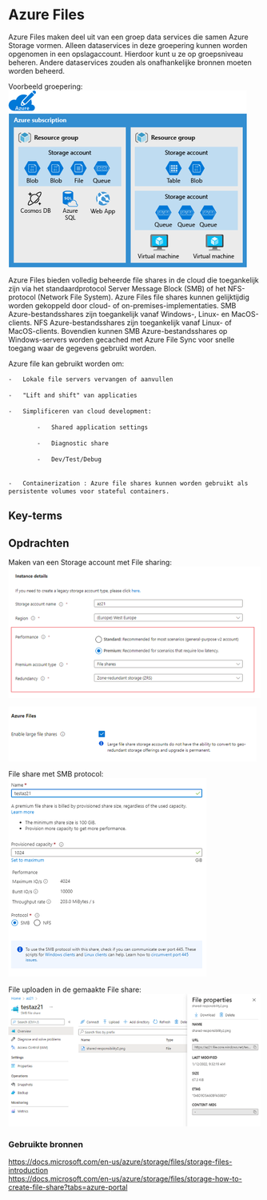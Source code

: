 # Azure Files
Azure Files maken deel uit van een groep data services die samen Azure Storage vormen. Alleen dataservices in deze groepering kunnen worden opgenomen in een opslagaccount. Hierdoor kunt u ze op groepsniveau beheren. Andere dataservices zouden als onafhankelijke bronnen moeten worden beheerd.
  
Voorbeeld groepering:  
![Example](../00_includes/az-21.0.png)

Azure Files bieden volledig beheerde file shares in de cloud die toegankelijk zijn via het standaardprotocol Server Message Block (SMB) of het NFS-protocol (Network File System). Azure Files file shares kunnen gelijktijdig worden gekoppeld door cloud- of on-premises-implementaties. SMB Azure-bestandsshares zijn toegankelijk vanaf Windows-, Linux- en MacOS-clients. NFS Azure-bestandsshares zijn toegankelijk vanaf Linux- of MacOS-clients. Bovendien kunnen SMB Azure-bestandsshares op Windows-servers worden gecached met Azure File Sync voor snelle toegang waar de gegevens gebruikt worden.

Azure file kan gebruikt worden om:

    -   Lokale file servers vervangen of aanvullen

    -   "Lift and shift" van applicaties

    -   Simplificeren van cloud development:

            -   Shared application settings

            -   Diagnostic share

            -   Dev/Test/Debug


    -   Containerization : Azure file shares kunnen worden gebruikt als persistente volumes voor stateful containers. 


## Key-terms

## Opdrachten

Maken van een Storage account met File sharing:  
![File Share](../00_includes/az-21.1.png)  

![Large Files setting](../00_includes/az-21.2.png)  

File share met SMB protocol:  
![File Share](../00_includes/az-21.3.png)  

File uploaden in de gemaakte File share:  
![File Share](../00_includes/az-21.4.png)   


### Gebruikte bronnen
https://docs.microsoft.com/en-us/azure/storage/files/storage-files-introduction  
https://docs.microsoft.com/en-us/azure/storage/files/storage-how-to-create-file-share?tabs=azure-portal  